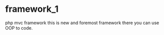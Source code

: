 # framework_1
php mvc framework
this is new and foremost framework 
there you can use OOP to code.


